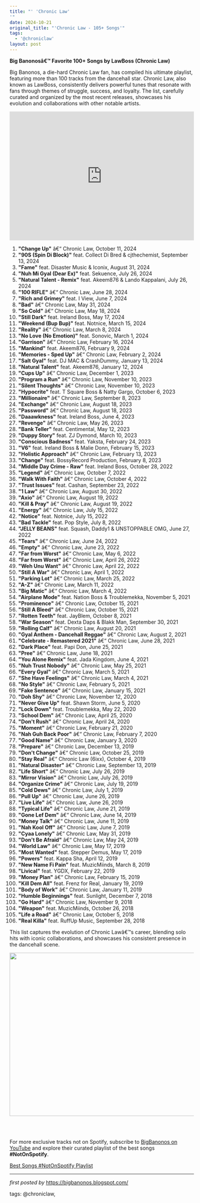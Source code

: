 ```yaml
---
title: "' 'Chronic Law'
'"
date: 2024-10-21
original_title: "'Chronic Law - 105+ Songs'"
tags:
  - '@chroniclaw'
layout: post
---
```

<p><strong>Big Banonosâ€™ Favorite 100+ Songs by LawBoss (Chronic Law)</strong></p><p>Big Banonos, a die-hard Chronic Law fan, has compiled his ultimate playlist, featuring more than 100 tracks from the dancehall star. Chronic Law, also known as LawBoss, consistently delivers powerful tunes that resonate with fans through themes of struggle, success, and loyalty. The list, carefully curated and organized by the most recent releases, showcases his evolution and collaborations with other notable artists.</p><iframe allow="autoplay; clipboard-write; encrypted-media; fullscreen; picture-in-picture" allowfullscreen="" frameborder="0" height="352" loading="lazy" src="https://open.spotify.com/embed/playlist/7p9UQMn22nkR7wyksY4KrT?utm_source=generator" width="100%"></iframe><ol><li><strong>"Change Up"</strong> â€“ Chronic Law, October 11, 2024</li><li><strong>"90S (Spin Di Block)"</strong> feat. Collect Di Bred & cjthechemist, September 13, 2024</li><li><strong>"Fame"</strong> feat. Disaster Music & Iconix, August 31, 2024</li><li><strong>"Nuh Mi Gyal (Dear Ex)"</strong> feat. Sekuence, July 26, 2024</li><li><strong>"Natural Talent - Remix"</strong> feat. Akeem876 & Lando Kappalani, July 26, 2024</li><li><strong>"100 RIFLE"</strong> â€“ Chronic Law, June 28, 2024</li><li><strong>"Rich and Grimey"</strong> feat. I View, June 7, 2024</li><li><strong>"Bad"</strong> â€“ Chronic Law, May 31, 2024</li><li><strong>"So Cold"</strong> â€“ Chronic Law, May 18, 2024</li><li><strong>"Still Dark"</strong> feat. Ireland Boss, May 17, 2024</li><li><strong>"Weekend (Bup Bup)"</strong> feat. Notnice, March 15, 2024</li><li><strong>"Reality"</strong> â€“ Chronic Law, March 8, 2024</li><li><strong>"No Love (No Emotion)"</strong> feat. Sonovic, March 1, 2024</li><li><strong>"Garrison"</strong> â€“ Chronic Law, February 16, 2024</li><li><strong>"Mankind"</strong> feat. Akeem876, February 9, 2024</li><li><strong>"Memories - Sped Up"</strong> â€“ Chronic Law, February 2, 2024</li><li><strong>"Salt Gyal"</strong> feat. DJ MAC & CrashDummy, January 13, 2024</li><li><strong>"Natural Talent"</strong> feat. Akeem876, January 12, 2024</li><li><strong>"Cups Up"</strong> â€“ Chronic Law, December 1, 2023</li><li><strong>"Program a Run"</strong> â€“ Chronic Law, November 10, 2023</li><li><strong>"Silent Thoughts"</strong> â€“ Chronic Law, November 10, 2023</li><li><strong>"Hypocrite"</strong> feat. T Square Boss & Natty Gargo, October 6, 2023</li><li><strong>"Millionaire"</strong> â€“ Chronic Law, September 8, 2023</li><li><strong>"Exchange"</strong> â€“ Chronic Law, August 18, 2023</li><li><strong>"Password"</strong> â€“ Chronic Law, August 18, 2023</li><li><strong>"Daaawkness"</strong> feat. Ireland Boss, June 4, 2023</li><li><strong>"Revenge"</strong> â€“ Chronic Law, May 26, 2023</li><li><strong>"Bank Teller"</strong> feat. Centimental, May 12, 2023</li><li><strong>"Duppy Story"</strong> feat. ZJ Dymond, March 10, 2023</li><li><strong>"Conscious Badness"</strong> feat. Yaksta, February 24, 2023</li><li><strong>"V6"</strong> feat. Ireland Boss & Malie Donn, February 15, 2023</li><li><strong>"Holistic Approach"</strong> â€“ Chronic Law, February 13, 2023</li><li><strong>"Change"</strong> feat. BossyRecord Production, February 8, 2023</li><li><strong>"Middle Day Crime - Raw"</strong> feat. Ireland Boss, October 28, 2022</li><li><strong>"Legend"</strong> â€“ Chronic Law, October 7, 2022</li><li><strong>"Walk With Faith"</strong> â€“ Chronic Law, October 4, 2022</li><li><strong>"Trust Issues"</strong> feat. Cashan, September 23, 2022</li><li><strong>"1 Law"</strong> â€“ Chronic Law, August 30, 2022</li><li><strong>"Axio"</strong> â€“ Chronic Law, August 19, 2022</li><li><strong>"Kill & Pray"</strong> â€“ Chronic Law, August 19, 2022</li><li><strong>"Energy"</strong> â€“ Chronic Law, July 15, 2022</li><li><strong>"Notice"</strong> feat. Notnice, July 15, 2022</li><li><strong>"Bad Tackle"</strong> feat. Pop Style, July 8, 2022</li><li><strong>"JELLY BEANS"</strong> feat. Squash, Daddy1 & UNSTOPPABLE OMG, June 27, 2022</li><li><strong>"Tears"</strong> â€“ Chronic Law, June 24, 2022</li><li><strong>"Empty"</strong> â€“ Chronic Law, June 23, 2022</li><li><strong>"Far from Worst"</strong> â€“ Chronic Law, May 6, 2022</li><li><strong>"Far from Worst"</strong> â€“ Chronic Law, April 26, 2022</li><li><strong>"Weh Unu Want"</strong> â€“ Chronic Law, April 22, 2022</li><li><strong>"Still A War"</strong> â€“ Chronic Law, April 1, 2022</li><li><strong>"Parking Lot"</strong> â€“ Chronic Law, March 25, 2022</li><li><strong>"A-Z"</strong> â€“ Chronic Law, March 11, 2022</li><li><strong>"Big Matic"</strong> â€“ Chronic Law, March 4, 2022</li><li><strong>"Airplane Mode"</strong> feat. Nation Boss & Troublemekka, November 5, 2021</li><li><strong>"Prominence"</strong> â€“ Chronic Law, October 15, 2021</li><li><strong>"Still A Bleed"</strong> â€“ Chronic Law, October 15, 2021</li><li><strong>"Rotten Teeth"</strong> feat. JayBlem, October 8, 2021</li><li><strong>"War Season"</strong> feat. Dexta Daps & Blakk Man, September 30, 2021</li><li><strong>"Rolling Calf"</strong> â€“ Chronic Law, August 20, 2021</li><li><strong>"Gyal Anthem - Dancehall Reggae"</strong> â€“ Chronic Law, August 2, 2021</li><li><strong>"Celebrate - Remastered 2021"</strong> â€“ Chronic Law, June 28, 2021</li><li><strong>"Dark Place"</strong> feat. Papi Don, June 25, 2021</li><li><strong>"Pree"</strong> â€“ Chronic Law, June 18, 2021</li><li><strong>"You Alone Remix"</strong> feat. Jada Kingdom, June 4, 2021</li><li><strong>"Nuh Trust Nobody"</strong> â€“ Chronic Law, May 25, 2021</li><li><strong>"Every Gyal"</strong> â€“ Chronic Law, March 5, 2021</li><li><strong>"She Have Feelings"</strong> â€“ Chronic Law, March 4, 2021</li><li><strong>"No Style"</strong> â€“ Chronic Law, February 5, 2021</li><li><strong>"Fake Sentence"</strong> â€“ Chronic Law, January 15, 2021</li><li><strong>"Doh Shy"</strong> â€“ Chronic Law, November 12, 2020</li><li><strong>"Never Give Up"</strong> feat. Shawn Storm, June 5, 2020</li><li><strong>"Lock Down"</strong> feat. Troublemekka, May 22, 2020</li><li><strong>"School Dem"</strong> â€“ Chronic Law, April 25, 2020</li><li><strong>"Don't Rush"</strong> â€“ Chronic Law, April 24, 2020</li><li><strong>"Moment"</strong> â€“ Chronic Law, February 21, 2020</li><li><strong>"Nah Guh Back Poor"</strong> â€“ Chronic Law, February 7, 2020</li><li><strong>"Good Name"</strong> â€“ Chronic Law, January 3, 2020</li><li><strong>"Prepare"</strong> â€“ Chronic Law, December 13, 2019</li><li><strong>"Don't Change"</strong> â€“ Chronic Law, October 25, 2019</li><li><strong>"Stay Real"</strong> â€“ Chronic Law (6ixx), October 4, 2019</li><li><strong>"Natural Disaster"</strong> â€“ Chronic Law, September 13, 2019</li><li><strong>"Life Short"</strong> â€“ Chronic Law, July 26, 2019</li><li><strong>"Mirror Vision"</strong> â€“ Chronic Law, July 26, 2019</li><li><strong>"Organize Crime"</strong> â€“ Chronic Law, July 19, 2019</li><li><strong>"Cold Dews"</strong> â€“ Chronic Law, July 1, 2019</li><li><strong>"Pull Up"</strong> â€“ Chronic Law, June 26, 2019</li><li><strong>"Live Life"</strong> â€“ Chronic Law, June 26, 2019</li><li><strong>"Typical Life"</strong> â€“ Chronic Law, June 21, 2019</li><li><strong>"Gone Lef Dem"</strong> â€“ Chronic Law, June 14, 2019</li><li><strong>"Money Talk"</strong> â€“ Chronic Law, June 11, 2019</li><li><strong>"Nah Kool Off"</strong> â€“ Chronic Law, June 7, 2019</li><li><strong>"Cyaa Lonely"</strong> â€“ Chronic Law, May 31, 2019</li><li><strong>"Don't Be Afraid"</strong> â€“ Chronic Law, May 24, 2019</li><li><strong>"World Law"</strong> â€“ Chronic Law, May 17, 2019</li><li><strong>"Most Wanted"</strong> feat. Stepper Demus, May 17, 2019</li><li><strong>"Powers"</strong> feat. Kappa Sha, April 12, 2019</li><li><strong>"New Name Fi Pain"</strong> feat. MuzicMiinds, March 8, 2019</li><li><strong>"Livical"</strong> feat. YGDX, February 22, 2019</li><li><strong>"Money Plan"</strong> â€“ Chronic Law, February 15, 2019</li><li><strong>"Kill Dem All"</strong> feat. Frenz for Real, January 19, 2019</li><li><strong>"Body of Work"</strong> â€“ Chronic Law, January 11, 2019</li><li><strong>"Humble Beginnings"</strong> feat. Sunlight, December 7, 2018</li><li><strong>"Go Hard"</strong> â€“ Chronic Law, November 9, 2018</li><li><strong>"Weapon"</strong> feat. MuzicMiinds, October 26, 2018</li><li><strong>"Life a Road"</strong> â€“ Chronic Law, October 5, 2018</li><li><strong>"Real Killa"</strong> feat. RuffUp Music, September 28, 2018</li></ol><p>This list captures the evolution of Chronic Lawâ€™s career, blending solo hits with iconic collaborations, and showcases his consistent presence in the dancehall scene.</p><div class="separator" ><a href="https://static.wixstatic.com/media/746148_fedc4a185c2f4c33bdd821dad7d67039~mv2.jpg/v1/fill/w_568,h_446,al_c,q_80,usm_0.66_1.00_0.01,enc_auto/746148_fedc4a185c2f4c33bdd821dad7d67039~mv2.jpg" imageanchor="1"><img border="0" data-original-height="446" data-original-width="568" height="446" src="https://static.wixstatic.com/media/746148_fedc4a185c2f4c33bdd821dad7d67039~mv2.jpg/v1/fill/w_568,h_446,al_c,q_80,usm_0.66_1.00_0.01,enc_auto/746148_fedc4a185c2f4c33bdd821dad7d67039~mv2.jpg" width="568" /></a></div><br /><p><br /></p>


<!--Subscribe and Playlist Links-->
<div>
    <p>For more exclusive tracks not on Spotify, subscribe to <a href="https://www.youtube.com/@BigBanonos" target="_blank">BigBanonos on YouTube</a> and explore their curated playlist of the best songs <strong>#NotOnSpotify</strong>.</p>
    <p><a href="https://www.youtube.com/playlist?list=PLtuNtuTatqI0kFahUCbtbfenC_ET5O_tr" target="_blank">Best Songs #NotOnSpotify Playlist<br /></a></p></div>

<hr />

<p><em>first posted by</em> <a href="https://bigbanonos.blogspot.com/" rel="noopener" target="_new">https://bigbanonos.blogspot.com/</a></p>

<p>tags: @chroniclaw,</p>
